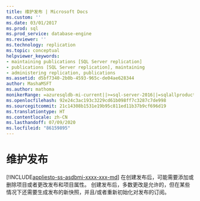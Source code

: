 ```yaml
---
title: 维护发布 | Microsoft Docs
ms.custom: ''
ms.date: 03/01/2017
ms.prod: sql
ms.prod_service: database-engine
ms.reviewer: ''
ms.technology: replication
ms.topic: conceptual
helpviewer_keywords:
- maintaining publications [SQL Server replication]
- publications [SQL Server replication], maintaining
- administering replication, publications
ms.assetid: d5bf7340-2b0b-4593-965c-de04ae628344
author: MashaMSFT
ms.author: mathoma
monikerRange: =azuresqldb-mi-current||>=sql-server-2016||=sqlallproducts-allversions
ms.openlocfilehash: 92e24c3ac193c3229cd61b098ff7c3287c7de998
ms.sourcegitcommit: 21c14308b1531e19b95c811ed11b37b9cf696d19
ms.translationtype: HT
ms.contentlocale: zh-CN
ms.lasthandoff: 07/09/2020
ms.locfileid: "86159895"
---
```

# <a name="maintain-publications"></a>维护发布
[!INCLUDE[appliesto-ss-asdbmi-xxxx-xxx-md](../../../includes/applies-to-version/sql-asdbmi.md)]
  在创建发布后，可能需要添加或删除项目或者更改发布和项目属性。 创建发布后，多数更改是允许的，但在某些情况下还需要生成发布的新快照，并且/或者重新初始化对发布的订阅。
